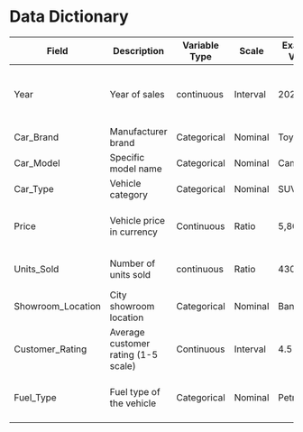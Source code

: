 # Data Dictionary

| Field              | Description                         | Variable Type     | Scale   | Example Value   | Additional Information                          |
|--------------------|-------------------------------------|-------------------|---------|-----------------|-----------------------------------------------|
| Year               | Year of sales                       | continuous         | Interval| 2020            | Calendar year; intervals equal; no true zero   |
| Car_Brand          | Manufacturer brand                  | Categorical      | Nominal | Toyota          | No natural order                               |
| Car_Model          | Specific model name                 | Categorical      | Nominal | Camry           | Model codes/labels                             |
| Car_Type           | Vehicle category                    | Categorical      | Nominal | SUV             | Sedan, SUV, Coupe, etc.                        |
| Price              | Vehicle price in currency           | Continuous       | Ratio   | 5,800,000       | Positive only; zero is meaningful (free)       |
| Units_Sold         | Number of units sold                | continuous         | Ratio   | 430             | Count; zero is meaningful                      |
| Showroom_Location  | City showroom location              | Categorical      | Nominal | Bangalore       | Cities; no natural order                       |
| Customer_Rating    | Average customer rating (1-5 scale) | Continuous       | Interval| 4.5             | Differences meaningful; zero is arbitrary      |
| Fuel_Type          | Fuel type of the vehicle            | Categorical      | Nominal | Petrol          | Petrol, Diesel, Electric, Hybrid               |
